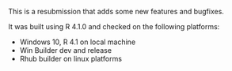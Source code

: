 This is a resubmission that adds some new features and bugfixes. 

It was built using R 4.1.0 and checked on the following platforms: 

- Windows 10, R 4.1 on local machine
- Win Builder dev and release
- Rhub builder on linux platforms